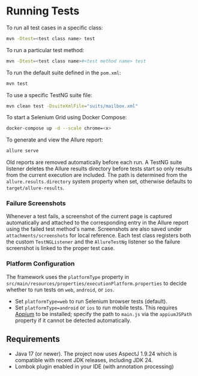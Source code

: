 # Running Tests

To run all test cases in a specific class:
```bash
mvn -Dtest=<test class name> test
```

To run a particular test method:
```bash
mvn -Dtest=<test class name>#<test method name> test
```

To run the default suite defined in the `pom.xml`:
```bash
mvn test
```

To use a specific TestNG suite file:
```bash
mvn clean test -DsuiteXmlFile="suits/mailbox.xml"
```

To start a Selenium Grid using Docker Compose:
```bash
docker-compose up -d --scale chrome=<x>
```

To generate and view the Allure report:
```bash
allure serve
```
Old reports are removed automatically before each run. A TestNG suite listener
deletes the Allure results directory before tests start so only results from the
current execution are included. The path is determined from the
`allure.results.directory` system property when set, otherwise defaults to
`target/allure-results`.

### Failure Screenshots

Whenever a test fails, a screenshot of the current page is captured automatically
and attached to the corresponding entry in the Allure report using the failed
test method's name. Screenshots are also saved under `attachments/screenshots`
for local reference. Each test class registers both the custom `TestNGListener`
and the `AllureTestNg` listener so the failure screenshot is linked to the
proper test case.

### Platform Configuration

The framework uses the `platformType` property in
`src/main/resources/properties/executionPlatform.properties` to decide
whether to run tests on `web`, `android`, or `ios`.

- Set `platformType=web` to run Selenium browser tests (default).
- Set `platformType=android` or `ios` to run mobile tests. This
  requires [Appium](https://appium.io/) to be installed; specify the path
  to `main.js` via the `appiumJSPath` property if it cannot be detected
  automatically.

## Requirements

-  Java 17 (or newer). The project now uses AspectJ 1.9.24 which is
   compatible with recent JDK releases, including JDK 24.
- Lombok plugin enabled in your IDE (with annotation processing)

